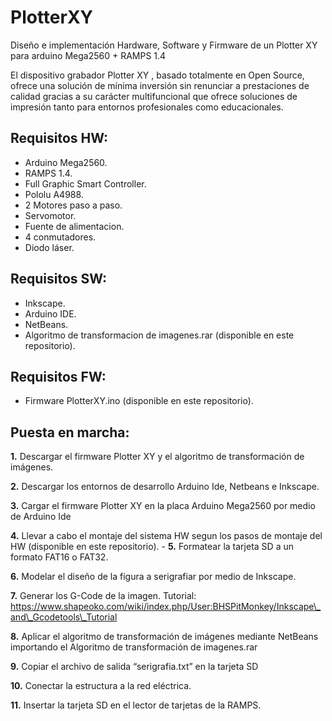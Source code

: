 # PlotterXY
Diseño e implementación Hardware, Software y Firmware de un Plotter XY para arduino Mega2560 + RAMPS 1.4

El dispositivo grabador Plotter XY , basado totalmente en Open Source, ofrece una solución de mínima inversión sin renunciar a prestaciones de calidad gracias a su carácter multifuncional que ofrece soluciones de impresión tanto para entornos profesionales como educacionales.
 
## Requisitos HW:
 
 - Arduino Mega2560.
 - RAMPS 1.4.
 - Full Graphic Smart Controller.
 - Pololu A4988.
 - 2 Motores paso a paso.
 - Servomotor.
 - Fuente de alimentacion.
 - 4 conmutadores.
 - Diodo láser.
 
## Requisitos SW:
 
 - Inkscape.
 - Arduino IDE.
 - NetBeans.
 - Algoritmo de transformacion de imagenes.rar (disponible en este repositorio).
 
## Requisitos FW:
 
 - Firmware PlotterXY.ino (disponible en este repositorio).
 
## Puesta en marcha:
 
**1.** Descargar el firmware Plotter XY y el algoritmo de transformación de imágenes.
     
**2.**  Descargar los entornos de desarrollo Arduino Ide, Netbeans e Inkscape.
 
**3.**  Cargar el firmware Plotter XY en la placa Arduino Mega2560 por medio de Arduino Ide
 
**4.** Llevar a cabo el montaje del sistema HW segun los pasos de montaje del HW (disponible en este repositorio).
           -
**5.** Formatear la tarjeta SD a un formato FAT16 o FAT32.
 
**6.** Modelar el diseño de la figura a serigrafiar por medio de Inkscape.
 
**7.** Generar los G-Code de la imagen. Tutorial: https://www.shapeoko.com/wiki/index.php/User:BHSPitMonkey/Inkscape\_and\_Gcodetools\_Tutorial
 
**8.** Aplicar el algoritmo de transformación de imágenes mediante NetBeans importando el Algoritmo de transformación de imagenes.rar
 
**9.** Copiar el archivo de salida “serigrafia.txt” en la tarjeta SD
 
**10.** Conectar la estructura a la red eléctrica.
 
**11.** Insertar la tarjeta SD en el lector de tarjetas de la RAMPS.
